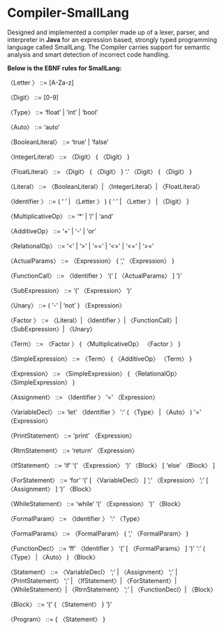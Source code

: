 # Compiler-SmallLang

Designed and implemented a compiler made up of a lexer, parser, and interpreter in **Java** for an expression based, strongly typed programming language called SmallLang. 
The Compiler carries support for semantic analysis and smart detection of incorrect code handling. 

**Below is the EBNF rules for SmallLang:**

〈Letter 〉 ::= [A-Za-z]

〈Digit〉 ::= [0-9]

〈Type〉 ::= ‘float’ | ‘int’ | ‘bool’

〈Auto〉 ::= ‘auto’

〈BooleanLiteral〉 ::= ‘true’ | ‘false’

〈IntegerLiteral〉 ::= 〈Digit〉 { 〈Digit〉 }

〈FloatLiteral〉 ::= 〈Digit〉 { 〈Digit〉 } ‘.’ 〈Digit〉 { 〈Digit〉 }

〈Literal〉 ::= 〈BooleanLiteral〉| 〈IntegerLiteral〉| 〈FloatLiteral〉
      
〈Identifier 〉 ::= ( ‘ ’ | 〈Letter 〉 ) { ‘ ’ | 〈Letter 〉 | 〈Digit〉 }

〈MultiplicativeOp〉 ::= ‘*’ | ‘/’ | ‘and’

〈AdditiveOp〉 ::= ‘+’ | ‘-’ | ‘or’

〈RelationalOp〉 ::= ‘<’ | ‘>’ | ‘==’ | ‘<>’ | ‘<=’ | ‘>=’

〈ActualParams〉 ::= 〈Expression〉 { ‘,’ 〈Expression〉 }

〈FunctionCall〉 ::= 〈Identifier 〉 ‘(’ [ 〈ActualParams〉 ] ‘)’

〈SubExpression〉 ::= ‘(’ 〈Expression〉 ‘)’

〈Unary〉 ::= ( ‘-’ | ‘not’ ) 〈Expression〉

〈Factor 〉 ::= 〈Literal〉| 〈Identifier 〉| 〈FunctionCall〉| 〈SubExpression〉| 〈Unary〉
                              
〈Term〉 ::= 〈Factor 〉 { 〈MultiplicativeOp〉 〈Factor 〉 }

〈SimpleExpression〉 ::= 〈Term〉 { 〈AdditiveOp〉 〈Term〉 }

〈Expression〉 ::= 〈SimpleExpression〉 { 〈RelationalOp〉 〈SimpleExpression〉 }

〈Assignment〉 ::= 〈Identifier 〉 ‘=’ 〈Expression〉

〈VariableDecl〉 ::= ‘let’ 〈Identifier 〉 ‘:’ ( 〈Type〉 | 〈Auto〉 ) ‘=’ 〈Expression〉

〈PrintStatement〉 ::= ‘print’ 〈Expression〉

〈RtrnStatement〉 ::= ‘return’ 〈Expression〉

〈IfStatement〉 ::= ‘if’ ‘(’ 〈Expression〉 ‘)’ 〈Block〉 [ ‘else’ 〈Block〉 ]

〈ForStatement〉 ::= ‘for’ ‘(’ [ 〈VariableDecl〉 ] ’;’ 〈Expression〉 ’;’ [ 〈Assignment〉 ] ‘)’ 〈Block〉

〈WhileStatement〉 ::= ‘while’ ‘(’ 〈Expression〉 ‘)’ 〈Block〉

〈FormalParam〉 ::= 〈Identifier 〉 ‘:’ 〈Type〉

〈FormalParams〉 ::= 〈FormalParam〉 { ‘,’ 〈FormalParam〉 }

〈FunctionDecl〉 ::= ‘ff’ 〈Identifier 〉 ‘(’ [ 〈FormalParams〉 ] ‘)’ ‘:’ ( 〈Type〉 | 〈Auto〉 ) 〈Block〉

〈Statement〉 ::= 〈VariableDecl〉 ‘;’ | 〈Assignment〉 ‘;’ | 〈PrintStatement〉 ‘;’ | 〈IfStatement〉| 〈ForStatement〉| 〈WhileStatement〉| 〈RtrnStatement〉 ‘;’ | 〈FunctionDecl〉| 〈Block〉               
                  
〈Block〉 ::= ‘{’ { 〈Statement〉 } ‘}’

〈Program〉 ::= { 〈Statement〉 }

  
  
